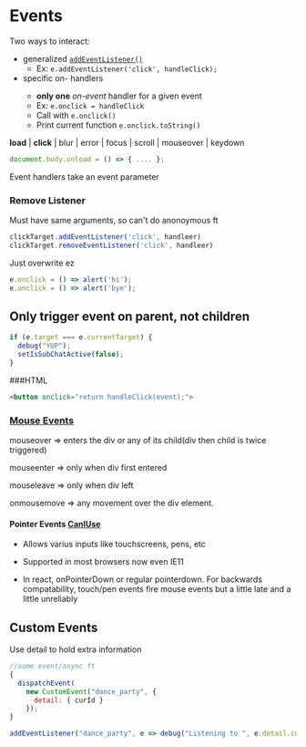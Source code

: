 # Events

Two ways to interact: 

- generalized [`addEventListener()`](https://developer.mozilla.org/en-US/docs/Web/API/EventTarget/addEventListener) 
  - Ex: `e.addEventListener('click', handleClick);`
- specific on-<event> handlers
  - **only one** *on-event* handler for a given event
  - Ex: `e.onclick = handleClick`
  - Call with  `e.onclick()`
  - Print current function `e.onclick.toString()`

**load** | **click** | blur | error | focus | scroll | mouseover | keydown

```js
document.body.onload = () => { .... };
```

Event handlers take an event parameter

### Remove Listener

Must have same arguments, so can't do anonoymous ft

```js
clickTarget.addEventListener('click', handleer)
clickTarget.removeEventListener('click', handleer)
```

Just overwrite ez

```js
e.onclick = () => alert('hi');
e.onclick = () => alert('bye');
```

## Only trigger event on parent, not children

```js
if (e.target === e.currentTarget) {
  debug("YUP");
  setIsSubChatActive(false);
}
```

###HTML

```html
<button onclick="return handleClick(event);">
```

### [Mouse Events](https://www.w3schools.com/jquery/tryit.asp?filename=tryjquery_event_mouseenter_mouseover)

mouseover => enters the div or any of its child(div then child is twice triggered)

mouseenter => only when div first entered

 mouseleave => only when div left

onmousemove  => any movement over the div element.

#### Pointer Events [CanIUse](https://caniuse.com/#feat=pointer) 

- Allows varius inputs like touchscreens, pens, etc

- Supported in most browsers now even IE11
- In react, onPointerDown or regular pointerdown. For backwards compatability, touch/pen events fire mouse events but a little late and a little unreliably

## Custom Events

Use detail to hold extra information 

```js
//some event/async ft
{
  dispatchEvent(
    new CustomEvent("dance_party", {
      detail: { curId }
    });
}

addEventListener("dance_party", e => debug("Listening to ", e.detail.curId));
```

